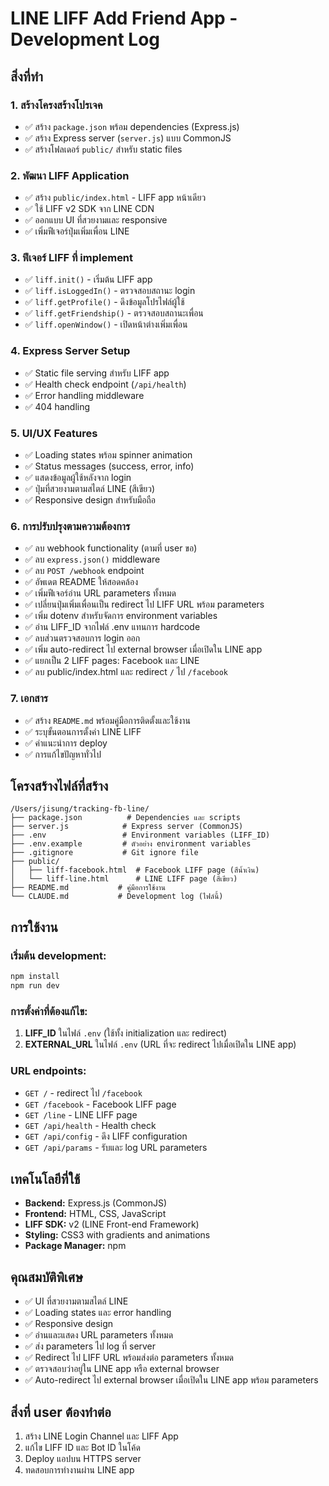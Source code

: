 # LINE LIFF Add Friend App - Development Log

## สิ่งที่ทำ

### 1. สร้างโครงสร้างโปรเจค
- ✅ สร้าง `package.json` พร้อม dependencies (Express.js)
- ✅ สร้าง Express server (`server.js`) แบบ CommonJS
- ✅ สร้างโฟลเดอร์ `public/` สำหรับ static files

### 2. พัฒนา LIFF Application
- ✅ สร้าง `public/index.html` - LIFF app หน้าเดียว
- ✅ ใช้ LIFF v2 SDK จาก LINE CDN
- ✅ ออกแบบ UI ที่สวยงามและ responsive
- ✅ เพิ่มฟีเจอร์ปุ่มเพิ่มเพื่อน LINE

### 3. ฟีเจอร์ LIFF ที่ implement
- ✅ `liff.init()` - เริ่มต้น LIFF app
- ✅ `liff.isLoggedIn()` - ตรวจสอบสถานะ login
- ✅ `liff.getProfile()` - ดึงข้อมูลโปรไฟล์ผู้ใช้
- ✅ `liff.getFriendship()` - ตรวจสอบสถานะเพื่อน
- ✅ `liff.openWindow()` - เปิดหน้าต่างเพิ่มเพื่อน

### 4. Express Server Setup
- ✅ Static file serving สำหรับ LIFF app
- ✅ Health check endpoint (`/api/health`)
- ✅ Error handling middleware
- ✅ 404 handling

### 5. UI/UX Features
- ✅ Loading states พร้อม spinner animation
- ✅ Status messages (success, error, info)
- ✅ แสดงข้อมูลผู้ใช้หลังจาก login
- ✅ ปุ่มที่สวยงามตามสไตล์ LINE (สีเขียว)
- ✅ Responsive design สำหรับมือถือ

### 6. การปรับปรุงตามความต้องการ
- ✅ ลบ webhook functionality (ตามที่ user ขอ)
- ✅ ลบ `express.json()` middleware
- ✅ ลบ `POST /webhook` endpoint
- ✅ อัพเดต README ให้สอดคล้อง
- ✅ เพิ่มฟีเจอร์อ่าน URL parameters ทั้งหมด
- ✅ เปลี่ยนปุ่มเพิ่มเพื่อนเป็น redirect ไป LIFF URL พร้อม parameters
- ✅ เพิ่ม dotenv สำหรับจัดการ environment variables
- ✅ อ่าน LIFF_ID จากไฟล์ .env แทนการ hardcode
- ✅ ลบส่วนตรวจสอบการ login ออก
- ✅ เพิ่ม auto-redirect ไป external browser เมื่อเปิดใน LINE app
- ✅ แยกเป็น 2 LIFF pages: Facebook และ LINE
- ✅ ลบ public/index.html และ redirect `/` ไป `/facebook`

### 7. เอกสาร
- ✅ สร้าง `README.md` พร้อมคู่มือการติดตั้งและใช้งาน
- ✅ ระบุขั้นตอนการตั้งค่า LINE LIFF
- ✅ คำแนะนำการ deploy
- ✅ การแก้ไขปัญหาทั่วไป

## โครงสร้างไฟล์ที่สร้าง

```
/Users/jisung/tracking-fb-line/
├── package.json          # Dependencies และ scripts
├── server.js            # Express server (CommonJS)
├── .env                 # Environment variables (LIFF_ID)
├── .env.example         # ตัวอย่าง environment variables
├── .gitignore           # Git ignore file
├── public/
│   ├── liff-facebook.html  # Facebook LIFF page (สีน้ำเงิน)
│   └── liff-line.html      # LINE LIFF page (สีเขียว)
├── README.md           # คู่มือการใช้งาน
└── CLAUDE.md           # Development log (ไฟล์นี้)
```

## การใช้งาน

### เริ่มต้น development:
```bash
npm install
npm run dev
```

### การตั้งค่าที่ต้องแก้ไข:
1. **LIFF_ID** ในไฟล์ `.env` (ใช้ทั้ง initialization และ redirect)
2. **EXTERNAL_URL** ในไฟล์ `.env` (URL ที่จะ redirect ไปเมื่อเปิดใน LINE app)

### URL endpoints:
- `GET /` - redirect ไป `/facebook`
- `GET /facebook` - Facebook LIFF page
- `GET /line` - LINE LIFF page
- `GET /api/health` - Health check
- `GET /api/config` - ดึง LIFF configuration
- `GET /api/params` - รับและ log URL parameters

## เทคโนโลยีที่ใช้

- **Backend:** Express.js (CommonJS)
- **Frontend:** HTML, CSS, JavaScript
- **LIFF SDK:** v2 (LINE Front-end Framework)
- **Styling:** CSS3 with gradients and animations
- **Package Manager:** npm

## คุณสมบัติพิเศษ

- ✅ UI ที่สวยงามตามสไตล์ LINE
- ✅ Loading states และ error handling
- ✅ Responsive design
- ✅ อ่านและแสดง URL parameters ทั้งหมด
- ✅ ส่ง parameters ไป log ที่ server
- ✅ Redirect ไป LIFF URL พร้อมส่งต่อ parameters ทั้งหมด
- ✅ ตรวจสอบว่าอยู่ใน LINE app หรือ external browser
- ✅ Auto-redirect ไป external browser เมื่อเปิดใน LINE app พร้อม parameters

## สิ่งที่ user ต้องทำต่อ

1. สร้าง LINE Login Channel และ LIFF App
2. แก้ไข LIFF ID และ Bot ID ในโค้ด
3. Deploy แอปบน HTTPS server
4. ทดสอบการทำงานผ่าน LINE app